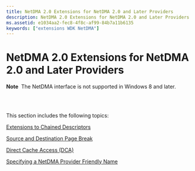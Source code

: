 ```yaml
---
title: NetDMA 2.0 Extensions for NetDMA 2.0 and Later Providers
description: NetDMA 2.0 Extensions for NetDMA 2.0 and Later Providers
ms.assetid: e1034aa2-fec8-4f8c-af99-84b7a11b6135
keywords: ["extensions WDK NetDMA"]
---
```


# NetDMA 2.0 Extensions for NetDMA 2.0 and Later Providers


**Note**  The NetDMA interface is not supported in Windows 8 and later.

 

## <a href="" id="ddk-netdma-2-0-extensions-for-netdma-2-0-and-later-providers-nr"></a>


This section includes the following topics:

[Extensions to Chained Descriptors](extensions-to-chained-descriptors.md)

[Source and Destination Page Break](source-and-destination-page-break.md)

[Direct Cache Access (DCA)](direct-cache-access--dca-.md)

[Specifying a NetDMA Provider Friendly Name](specifying-a-netdma-provider-friendly-name.md)

 

 





